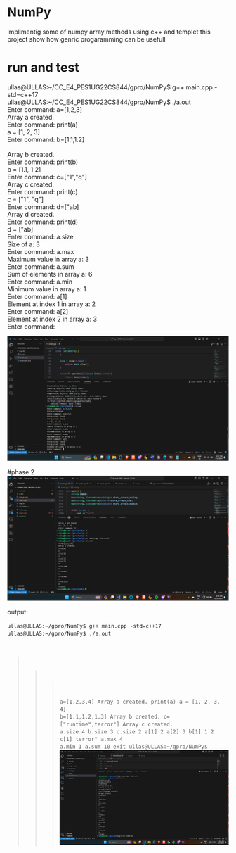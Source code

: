 # NumPy
implimentig some of numpy array methods using c++ and templet
this project show how genric progaramming can be usefull

# run and test
ullas@ULLAS:~/CC_E4_PES1UG22CS844/gpro/NumPy$ g++ main.cpp -std=c++17<br>
ullas@ULLAS:~/CC_E4_PES1UG22CS844/gpro/NumPy$ ./a.out<br>
Enter command: a=[1,2,3]<br>
Array a created.<br>
Enter command: print(a)<br>
a = [1, 2, 3]<br>
Enter command: b=[1.1,1.2] <br>          
Array b created.<br>
Enter command: print(b)<br>
b = [1.1, 1.2]<br>
Enter command: c=["1","q"]<br>
Array c created.<br>
Enter command: print(c)<br>
c = ["1", "q"]<br>
Enter command: d=["ab]<br>
Array d created.<br>
Enter command: print(d)<br>
d = ["ab]<br>
Enter command: a.size<br>
Size of a: 3<br>
Enter command: a.max<br>
Maximum value in array a: 3<br>
Enter command: a.sum<br>
Sum of elements in array a: 6<br>
Enter command: a.min<br>
Minimum value in array a: 1<br>
Enter command: a[1]<br>
Element at index 1 in array a: 2<br>
Enter command: a[2]<br>
Element at index 2 in array a: 3<br>
Enter command: <br>

![alt text](image.png)

#phase 2
![alt text](image-1.png)

output:

<code>ullas@ULLAS:~/gpro/NumPy$ g++ main.cpp -std=c++17
ullas@ULLAS:~/gpro/NumPy$ ./a.out
>>>a=[1,2,3,4]
Array a created.
>>>print(a)
a = [1, 2, 3, 4]
>>>b=[1.1,1.2,1.3]
Array b created.
>>>c=["runtime",terror"]
Array c created.
>>>a.size
4
>>>b.size
3
>>>c.size
2
>>>a[1]
2
>>>a[2]
3
>>>b[1]
1.2
>>>c[1]
terror"
>>>a.max
4
>>>a.min
1
>>>a.sum 
10
>>>exit
ullas@ULLAS:~/gpro/NumPy$ </code>
![alt text](image-2.png)